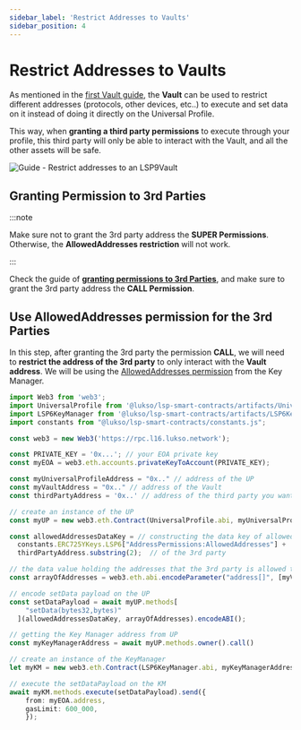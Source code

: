 ```yaml
---
sidebar_label: 'Restrict Addresses to Vaults'
sidebar_position: 4
---
```


# Restrict Addresses to Vaults

As mentioned in the [first Vault guide](./create-a-vault.md), the **Vault** can be used to restrict different addresses (protocols, other devices, etc..) to execute and set data on it instead of doing it directly on the Universal Profile. 

This way, when **granting a third party permissions** to execute through your profile, this third party will only be able to interact with the Vault, and all the other assets will be safe.

![Guide - Restrict addresses to an LSP9Vault](/img/guides/restrict-protocol-to-vault.jpeg)

## Granting Permission to 3rd Parties

:::note

Make sure not to grant the 3rd party address the **SUPER Permissions**. Otherwise, the **AllowedAddresses restriction** will not work.

:::

Check the guide of **[granting permissions to 3rd Parties](../key-manager/give-permissions.md)**, and make sure to grant the 3rd party address the **CALL Permission**.

## Use AllowedAddresses permission for the 3rd Parties

In this step, after granting the 3rd party the permission **CALL**, we will need to **restrict the address of the 3rd party** to only interact with the **Vault address**. We will be using the [AllowedAddresses permission](../../standards/universal-profile/lsp6-key-manager.md#allowed-addresses) from the Key Manager.

```typescript title="Setting Allowed Addresses for the 3rd party address"
import Web3 from 'web3';
import UniversalProfile from '@lukso/lsp-smart-contracts/artifacts/UniversalProfile.json';
import LSP6KeyManager from '@lukso/lsp-smart-contracts/artifacts/LSP6KeyManager.json';
import constants from "@lukso/lsp-smart-contracts/constants.js";

const web3 = new Web3('https://rpc.l16.lukso.network');

const PRIVATE_KEY = '0x...'; // your EOA private key
const myEOA = web3.eth.accounts.privateKeyToAccount(PRIVATE_KEY);

const myUniversalProfileAddress = "0x.." // address of the UP
const myVaultAddress = "0x.." // address of the Vault
const thirdPartyAddress = '0x..' // address of the third party you want to restrict

// create an instance of the UP
const myUP = new web3.eth.Contract(UniversalProfile.abi, myUniversalProfileAddress);

const allowedAddressesDataKey = // constructing the data key of allowed addresses 
  constants.ERC725YKeys.LSP6["AddressPermissions:AllowedAddresses"] + 
  thirdPartyAddress.substring(2);  // of the 3rd party

// the data value holding the addresses that the 3rd party is allowed to interact with
const arrayOfAddresses = web3.eth.abi.encodeParameter("address[]", [myVaultAddress]);

// encode setData payload on the UP
const setDataPayload = await myUP.methods[
    "setData(bytes32,bytes)"
  ](allowedAddressesDataKey, arrayOfAddresses).encodeABI();

// getting the Key Manager address from UP
const myKeyManagerAddress = await myUP.methods.owner().call()

// create an instance of the KeyManager
let myKM = new web3.eth.Contract(LSP6KeyManager.abi, myKeyManagerAddress);

// execute the setDataPayload on the KM
await myKM.methods.execute(setDataPayload).send({
    from: myEOA.address,
    gasLimit: 600_000,
    });
```